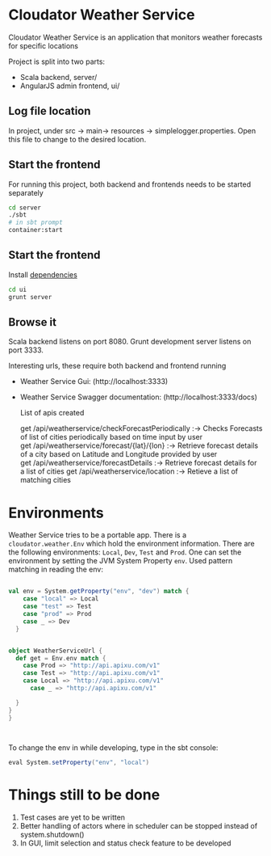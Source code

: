 # Cloudator Weather Service
 
Cloudator Weather Service is an application that monitors weather forecasts for specific locations

Project is split into two parts:
- Scala backend, server/
- AngularJS admin frontend, ui/


## Log file location

In project, under src -> main-> resources -> simplelogger.properties. Open this file to change to the desired location.


## Start the frontend

For running this project, both backend and frontends  needs to be started separately


```sh
cd server
./sbt
# in sbt prompt
container:start

```


## Start the frontend
Install [dependencies](ui/README.md)

```sh
cd ui
grunt server
```

## Browse it

Scala backend listens on port 8080.
Grunt development server listens on port 3333.

Interesting urls, these require both backend and frontend running

- Weather Service Gui: (http://localhost:3333)
- Weather Service Swagger documentation: (http://localhost:3333/docs)

	List of apis created 

    get /api/weatherservice/checkForecastPeriodically :->  Checks Forecasts of list of cities periodically based on time input by user            
    get /api/weatherservice/forecast/{lat}/{lon} :-> Retrieve forecast details of a city based on Latitude and Longitude provided by user    
    get /api/weatherservice/forecastDetails :-> Retrieve forecast details for a list of cities
    get /api/weatherservice/location :-> Retieve a list of matching cities




# Environments

Weather Service tries to be a portable app. There is a `cloudator.weather.Env` which hold the environment information. There are the following environments: `Local`, `Dev`, `Test` and `Prod`. One can set the environment by setting the JVM System Property `env`. Used pattern matching in reading the env:

```scala

val env = System.getProperty("env", "dev") match {
    case "local" => Local
    case "test" => Test
    case "prod" => Prod
    case _ => Dev
  }


object WeatherServiceUrl {
  def get = Env.env match {
    case Prod => "http://api.apixu.com/v1"
    case Test => "http://api.apixu.com/v1"
    case Local => "http://api.apixu.com/v1"
      case _ => "http://api.apixu.com/v1"

  }
}  
}

  
````

To change the env in while developing, type in the sbt console:

```scala
eval System.setProperty("env", "local")
```



# Things still to be done
 
 1) Test cases are yet to be written
 2) Better handling of actors where in scheduler can be stopped instead of system.shutdown()
 3) In GUI, limit selection and status check feature to be developed

